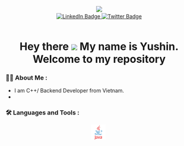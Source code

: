 <div id="header" align="center">
  <img src="https://user-images.githubusercontent.com/34083808/186889604-b9d31db7-ba06-47ab-832d-9dafe76d7464.png" width="100"/>
</div>
<div id="badges" align="center">
  <a href="https://www.linkedin.com/in/nguyen-thanh-binh-vu-8818231ba/">
    <img src="https://img.shields.io/badge/LinkedIn-blue?style=for-the-badge&logo=linkedin&logoColor=white" alt="LinkedIn Badge"/>
  </a>
  <a href="https://twitter.com/binhvu_yushin">
    <img src="https://img.shields.io/badge/Twitter-blue?style=for-the-badge&logo=twitter&logoColor=white" alt="Twitter Badge"/>
  </a>
</div>
<div id="badges" align="center">
    <img src="https://komarev.com/ghpvc/?username=YushinB&style=flat-square&color=blue" alt=""/>
</div>
<div id="badges" align="center">
<h1>
  <a>
    Hey there
    <img src="https://media.giphy.com/media/hvRJCLFzcasrR4ia7z/giphy.gif" width="30px"/>
  </a>
  <a>
    My name is Yushin. Welcome to my repository
  </a>
</h1>
</div>

### :woman_technologist: About Me :
- I am C++/ Backend Developer from Vietnam.
- 

### :hammer_and_wrench: Languages and Tools : 
<div align="center">
  <img src="https://github.com/devicons/devicon/blob/master/icons/java/java-original-wordmark.svg" title="Java" alt="Java" width="40" height="40"/>&nbsp;
</div>
